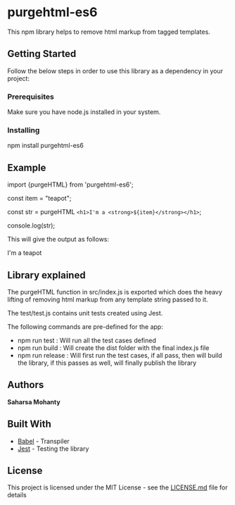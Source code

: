 # purgehtml-es6

This npm library helps to remove html markup from tagged templates.

## Getting Started

Follow the below steps in order to use this library as a dependency in your project:

### Prerequisites

Make sure you have node.js installed in your system.

### Installing

npm install purgehtml-es6

## Example

import {purgeHTML} from 'purgehtml-es6';

const item = "teapot";

const str = purgeHTML `<h1>I'm a <strong>${item}</strong></h1>`;

console.log(str);



This will give the output as follows:

I'm a teapot

## Library explained

The purgeHTML function in src/index.js is exported which does the heavy lifting of removing html markup from any template string passed to it.

The test/test.js contains unit tests created using Jest.

The following commands are pre-defined for the app:
* npm run test : Will run all the test cases defined
* npm run build : Will create the dist folder with the final index.js file
* npm run release : Will first run the test cases, if all pass, then will build the library, if this passes as well, will finally publish the library

## Authors

**Saharsa Mohanty**

## Built With

* [Babel](https://babeljs.io/) - Transpiler
* [Jest](https://jestjs.io/) - Testing the library

## License

This project is licensed under the MIT License - see the [LICENSE.md](LICENSE.md) file for details
